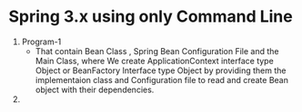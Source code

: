 # Spring 3.x using only Command Line 
1. Program-1
   - That contain Bean Class , Spring  Bean Configuration File and the Main Class, where We create ApplicationContext interface type Object or BeanFactory Interface type Object by providing them the implementaion class and Configuration file to read  and  create Bean object with their dependencies.
2.
